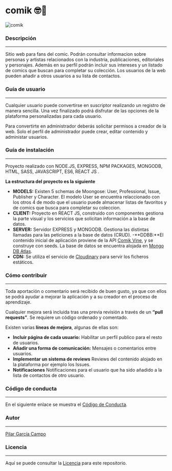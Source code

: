 # comik 🤓📖

![comik](https://res.cloudinary.com/dqhtqecup/image/upload/v1587774742/comik/Captura_de_pantalla_2020-04-25_a_las_2.30.43_yn65et.png)

### Descripción

---

Sitio web para fans del comic. Podrán consultar informacion sobre personas y artistas relacionados con la industria, publicaciones, editoriales y personajes. Además en su perfil podrán incluir sus intereses y un listado de comics que buscan para completar su colección. Los usuarios de la web pueden añadir a otros usuarios a su lista de contactos.

### Guía de usuario

---

Cualquier usuario puede convertirse en suscriptor realizando un registro de manera sencilla. Una vez finalizado podrá disfrutar de las opciones de la plataforma personalizadas para cada usuario.

Para convertirte en administrador deberás solicitar permisos a creador de la web. Solo el perfil de administrador puede crear, editar contenido y administar usuarios.

### Guía de instalación

---

Proyecto realizado con NODE.JS, EXPRESS, NPM PACKAGES, MONGODB, HTML, SASS, JAVASCRIPT, ES6, REACT JS .

**La estructura del proyecto es la siguiente**

- **MODELS:** Existen 5 schemas de Moongose: User, Professional, Issue, Publisher y Character. El modelo User se encuentra relaccionado con los otros 4 de modo que el usuario puede almacenar listas de favoritos y de comics que busca para completar su coleccion.
- **CLIENT:** Proyecto en REACT JS, construido con componentes gestiona la parte visual y los servicios que solicitan información a la base de datos.
- **SERVER:** Servidor EXPRESS y MONGODB. Gestiona las distintas llamadas para las peticiones a la base de datos (CRUD). -**DDBB:**El contenido inicial de aplicación proviene de la API [Comik Vine](https://comicvine.gamespot.com/api/), y se construye con seeds. La base de datos se encuentra alojada en [Mongo DB Atlas](https://www.mongodb.com/cloud/atlas).
- **CDN:** Se utiliza el servicio de [Cloudinary](https://cloudinary.com/) para servir los ficheros estáticos.

### Cómo contribuir

---

Toda aportación o comentario será recibido de buen gusto, ya que con ellos se podrá ayudar a mejorar la aplicación y a su creador en el proceso de aprendizaje.

Cualquier mejora será incluida tras una previa revisión a través de un **“pull requests”**. Se requiere un código ordenado y comentado.

Existen varias **líneas de mejora**, algunas de ellas son:

- **Incluir página de cada usuario:** Habilitar un perfil publico para el resto de usuarios.
- **Añadir una forma de comunicación:** Mensajes o comentarios entre usuarios.
- **Implementar un sistema de reviews** Reviews del contenido alojado en la plataforma por ejemplo los Issues.
- **Notificaciones** Notificaciones para el usuario que ha sido añadido a la lista de contactos de otro usuario.

### Código de conducta

---

En el siguiente enlace se muestra el [Código de Conducta](https://github.com/PiliGar/comik/blob/master/CODE_OF_CONDUCT.md).

### Autor

---

[Pilar García Campo](https://www.linkedin.com/in/pilargarciacampo/)

### Licencia

---

Aquí se puede consultar la [Licencia](https://github.com/PiliGar/comik/blob/master/LICENSE) para este repositorio.
